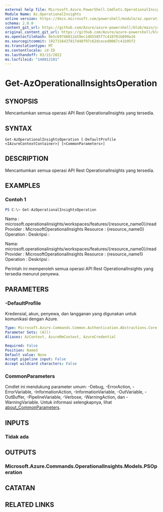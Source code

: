 ```yaml
---
external help file: Microsoft.Azure.PowerShell.Cmdlets.OperationalInsights.dll-Help.xml
Module Name: Az.OperationalInsights
online version: https://docs.microsoft.com/powershell/module/az.operationalinsights/get-azoperationalinsightsoperation
schema: 2.0.0
content_git_url: https://github.com/Azure/azure-powershell/blob/main/src/OperationalInsights/OperationalInsights/help/Get-AzOperationalInsightsOperation.md
original_content_git_url: https://github.com/Azure/azure-powershell/blob/main/src/OperationalInsights/OperationalInsights/help/Get-AzOperationalInsightsOperation.md
ms.openlocfilehash: 0e5cb9746012a59ec1d65585f7c418701b899a16
ms.sourcegitcommit: 1927316437817d48f97c62dceced0067c41b95f2
ms.translationtype: MT
ms.contentlocale: id-ID
ms.lasthandoff: 03/15/2022
ms.locfileid: "140012101"
---
```

# Get-AzOperationalInsightsOperation

## SYNOPSIS
Mencantumkan semua operasi API Rest OperationalInsights yang tersedia.

## SYNTAX

```
Get-AzOperationalInsightsOperation [-DefaultProfile <IAzureContextContainer>] [<CommonParameters>]
```

## DESCRIPTION
Mencantumkan semua operasi API Rest OperationalInsights yang tersedia.

## EXAMPLES

### Contoh 1
```powershell
PS C:\> Get-AzOperationalInsightsOperation
```

Nama : microsoft.operationalinsights/workspaces/features/{resource_name0}/read Provider : MicrosoftOperationalInsights Resource : {resource_name0} Operation : Deskripsi : 

Nama: microsoft.operationalinsights/workspaces/features/{resource_name0}/read Provider : MicrosoftOperationalInsights Resource : {resource_name1} Operation : Deskripsi : 

Perintah ini memperoleh semua operasi API Rest OperationalInsights yang tersedia menurut penyewa.

## PARAMETERS

### -DefaultProfile
Kredensial, akun, penyewa, dan langganan yang digunakan untuk komunikasi dengan Azure.

```yaml
Type: Microsoft.Azure.Commands.Common.Authentication.Abstractions.Core.IAzureContextContainer
Parameter Sets: (All)
Aliases: AzContext, AzureRmContext, AzureCredential

Required: False
Position: Named
Default value: None
Accept pipeline input: False
Accept wildcard characters: False
```

### CommonParameters
Cmdlet ini mendukung parameter umum: -Debug, -ErrorAction, -ErrorVariable, -InformationAction, -InformationVariable, -OutVariable, -OutBuffer, -PipelineVariable, -Verbose, -WarningAction, dan -WarningVariable. Untuk informasi selengkapnya, lihat [about_CommonParameters](http://go.microsoft.com/fwlink/?LinkID=113216).

## INPUTS

### Tidak ada

## OUTPUTS

### Microsoft.Azure.Commands.OperationalInsights.Models.PSOperation

## CATATAN

## RELATED LINKS
